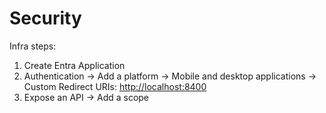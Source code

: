 # Security

Infra steps:

1. Create Entra Application
2. Authentication -> Add a platform -> Mobile and desktop applications -> Custom Redirect URIs: <http://localhost:8400>
3. Expose an API -> Add a scope
